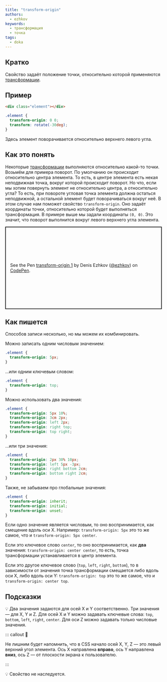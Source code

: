 ```yaml
---
title: "transform-origin"
authors:
  - ezhkov
keywords:
  - трансформация
  - точка
tags:
  - doka
---
```


## Кратко

Свойство задаёт положение точки, относительно которой применяются [трансформации](/css/transform).

## Пример

```html
<div class="element"></div>
```

```css
.element {
  transform-origin: 0 0;
  transform: rotate(-30deg);
}
```

Здесь элемент поворачивается относительно верхнего левого угла.

## Как это понять

Некоторые [трансформации](/css/transform) выполняются относительно какой-то точки. Возьмём для примера поворот. По умолчанию он происходит относительно центра элемента. То есть, в центре элемента есть некая неподвижная точка, вокруг которой происходит поворот. Но что, если мы хотим повернуть элемент не относительно центра, а относительно угла? То есть, при повороте угловая точка элемента должна остаться неподвижной, а остальной элемент будет поворачиваться вокруг неё. В этом случае нам поможет свойство `transform-origin`. Оно задаёт координаты точки, относительно которой будет выполняться трансформация. В примере выше мы задали координаты `(0, 0)`. Это значит, что поворот выполнится вокруг левого верхнего угла элемента.

<p class="codepen" data-height="265" data-theme-id="light" data-default-tab="css,result" data-user="ezhkov" data-slug-hash="zYoWGbX" style="height: 265px; box-sizing: border-box; display: flex; align-items: center; justify-content: center; border: 2px solid; margin: 1em 0; padding: 1em;" data-pen-title="transform-origin 1">
  <span>See the Pen <a href="https://codepen.io/ezhkov/pen/zYoWGbX">
  transform-origin 1</a> by Denis Ezhkov (<a href="https://codepen.io/ezhkov">@ezhkov</a>)
  on <a href="https://codepen.io">CodePen</a>.</span>
</p>
<script async src="https://cpwebassets.codepen.io/assets/embed/ei.js"></script>

## Как пишется

Способов записи несколько, но мы можем их комбинировать.

Можно записать одним числовым значением:

```css
.element {
  transform-origin: 5px;
}
```

...или одним ключевым словом:

```css
.element {
  transform-origin: top;
}
```

Можно использовать два значения:

```css
.element {
  transform-origin: 5px 10%;
  transform-origin: 3cm 2px;
  transform-origin: left 2px;
  transform-origin: right top;
  transform-origin: top right;
}
```

...или три значения:

```css
.element {
  transform-origin: 2px 30% 10px;
  transform-origin: left 5px -3px;
  transform-origin: right bottom 2cm;
  transform-origin: bottom right 2cm;
}
```

Также, не забываем про глобальные значения:

```css
.element {
  transform-origin: inherit;
  transform-origin: initial;
  transform-origin: unset;
}
```

Если одно значение является числовым, то оно воспринимается, как смещение вдоль оси X. Например: `transform-origin: 5px` это то же самое, что и `transform-origin: 5px center`.

Если это ключевое слово `center`, то оно воспринимается, как **два** значения: `transform-origin: center center`, то есть, точка трансформации устанавливается в центр элемента.

Если это другое ключевое слово (`top`, `left`, `right`, `bottom`), то в зависимости от значения точка трансформации смещается либо вдоль оси X, либо вдоль оси Y: `transform-origin: top` это то же самое, что и `transform-origin: center top`.

## Подсказки

💡 Два значения задаются для осей X и Y соответственно. Три значения — для X, Y и Z. Для осей X и Y можно задавать ключевые слова: `top`, `bottom`, `left`, `right`, `center`. Для оси Z можно задавать только числовые значения.

::: callout 🔔

Не лишним будет напомнить, что в CSS начало осей X, Y, Z — это левый верхний угол элемента. Ось X направлена **вправо**, ось Y направлена **вниз**, ось Z — от плоскости экрана к пользователю.

:::

💡 Свойство не наследуется.

